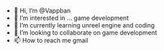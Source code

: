 - 👋 Hi, I’m @Vappban
- 👀 I’m interested in ... game development
- 🌱 I’m currently learning unreel engine and coding
- 💞️ I’m looking to collaborate on game development 
- 📫 How to reach me gmail

<!---
Vappban/Vappban is a ✨ special ✨ repository because its `README.md` (this file) appears on your GitHub profile.
You can click the Preview link to take a look at your changes.
--->

